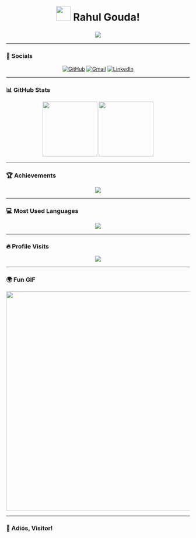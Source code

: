 <h1 align="center">
  <img src="https://upload.wikimedia.org/wikipedia/commons/thumb/3/3c/Bhagwa_Dhwaj.svg/1024px-Bhagwa_Dhwaj.svg.png" height="40px"/>
  Rahul Gouda!
</h1>
<h3 align="center">
  <img src="https://readme-typing-svg.herokuapp.com?font=Arial&size=25&duration=2000&color=A4C639&center=true&vCenter=true&width=300&height=40&lines=Data+Analyst!;Dreamer!">
</h3>

---

### 📱 Socials  
<p align="center">
  <a href="https://github.com/Rahulmariyappagoudar"><img src="https://img.icons8.com/fluency/48/github.png" alt="GitHub"/></a>
  <a href="mailto:rahul.k.mariyappagoudar@gmail.com"><img src="https://img.icons8.com/fluency/48/gmail.png" alt="Gmail"/></a>
  <a href="https://www.linkedin.com/in/rahulm14052003/"><img src="https://img.icons8.com/fluency/48/linkedin.png" alt="LinkedIn"/></a>
</p>

---

### 📊 GitHub Stats  
<p align="center">
  <img src="https://github-readme-stats.vercel.app/api?username=Rahulmariyappagoudar&show_icons=true&theme=dark" height="150px"/>
  <img src="https://github-readme-streak-stats.herokuapp.com/?user=Rahulmariyappagoudar&theme=dark" height="150px"/>
</p>

---

### 🏆 Achievements  
<p align="center">
  <img src="https://github-profile-trophy.vercel.app/?username=Rahulmariyappagoudar&theme=onedark"/>
</p>

---

### 💻 Most Used Languages  
<p align="center">
  <img src="https://github-readme-stats.vercel.app/api/top-langs/?username=Rahulmariyappagoudar&layout=compact&theme=dark&langs_count=6"/>
</p>

---

### 🔥 Profile Visits  
<p align="center">
  <img src="https://komarev.com/ghpvc/?username=Rahulmariyappagoudar&color=green&style=flat-square"/>
</p>

---

### 🌍 Fun GIF  
<p align="center">
  <img src="https://media.giphy.com/media/jpbnoe3UIa8TU8LM13/giphy.gif" width="600px"/>
</p>

---

### 👋 Adiós, Visitor!  
